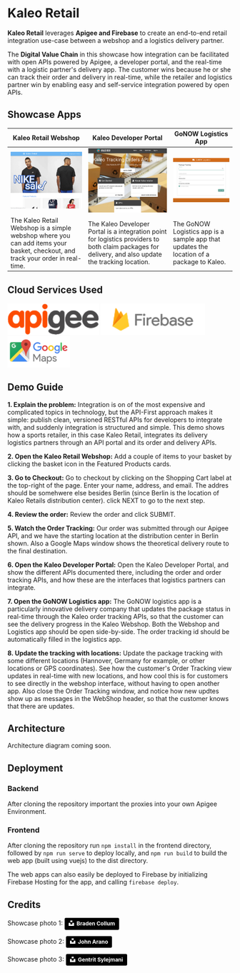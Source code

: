 # Kaleo Retail
**Kaleo Retail** leverages **Apigee and Firebase** to create an end-to-end retail integration use-case between a webshop and a logistics delivery partner.

The **Digital Value Chain** in this showcase how integration can be facilitated with open APIs powered by Apigee, a developer portal, and the real-time with a logistic partner's delivery app.  The customer wins because he or she can track their order and delivery in real-time, while the retailer and logistics partner win by enabling easy and self-service integration powered by open APIs.

## Showcase Apps
Kaleo Retail Webshop | Kaleo Developer Portal | GoNOW Logistics App
---------------------|------------------------|---------------------
<a href="https://kaleoretail.firebaseapp.com"><img src="img/kaleo-retail.png" width="400px"></a> | <a href="https://emea-poc13-kaleotrackingordersext.apigee.io/"><img src="img/kaleo-dev.png" width="400px"></a> | <a href="https://kaleoretail.firebaseapp.com/gonow.html"><img src="img/kaleo-gonow.png" width="400px"></a>
The Kaleo Retail Webshop is a simple webshop where you can add items your basket, checkout, and track your order in real-time. | The Kaleo Developer Portal is a integration point for logistics providers to both claim packages for delivery, and also update the tracking location. | The GoNOW Logistics app is a sample app that updates the location of a package to Kaleo.

## Cloud Services Used
<a href="https://cloud.google.com/apigee/"><img src="img/apigee.png" height="70px"></a> <a href="https://firebase.google.com/"><img src="img/firebase.png" height="70px"></a> <a href="https://maps.google.com/"><img src="img/google-maps.png" height="70px"></a>

## Demo Guide
**1. Explain the problem:** Integration is on of the most expensive and complicated topics in technology, but the API-First approach makes it simple: publish clean, versioned RESTful APIs for developers to integrate with, and suddenly integration is structured and simple.  This demo shows how a sports retailer, in this case Kaleo Retail, integrates its delivery logistics partners through an API portal and its order and delivery APIs.

**2. Open the Kaleo Retail Webshop:** Add a couple of items to your basket by clicking the basket icon in the Featured Products cards.  

**3. Go to Checkout:** Go to checkout by clicking on the Shopping Cart label at the top-right of the page.  Enter your name, address, and email.  The addres should be somehwere else besides Berlin (since Berlin is the location of Kaleo Retails distribution center).  click NEXT to go to the next step.

**4. Review the order:** Review the order and click SUBMIT.

**5. Watch the Order Tracking:**  Our order was submitted through our Apigee API, and we have the starting location at the distribution center in Berlin shown.  Also a Google Maps window shows the theoretical delivery route to the final destination.

**6. Open the Kaleo Developer Portal:** Open the Kaleo Developer Portal, and show the different APIs documented there, including the order and order tracking APIs, and how these are the interfaces that logistics partners can integrate.

**7. Open the GoNOW Logistics app:** The GoNOW logistics app is a particularly innovative delivery company that updates the package status in real-time through the Kaleo order tracking APIs, so that the customer can see the delivery progress in the Kaleo Webshop.  Both the Webshop and Logistics app should be open side-by-side.  The order tracking id should be automatically filled in the logistics app.

**8. Update the tracking with locations:** Update the package tracking with some different locations (Hannover, Germany for example, or other locations or GPS coordinates).  See how the customer's Order Tracking view updates in real-time with new locations, and how cool this is for customers to see directly in the webshop interface, without having to open another app.  Also close the Order Tracking window, and notice how new updtes show up as messages in the WebShop header, so that the customer knows that there are updates.

## Architecture

Architecture diagram coming soon.

## Deployment

### Backend
After cloning the repository important the proxies into your own Apigee Environment.

### Frontend
After cloning the repository run `npm install` in the frontend directory, followed by `npm run serve` to deploy locally, and `npm run build` to build the web app (built using vuejs) to the dist directory.  

The web apps can also easily be deployed to Firebase by initializing Firebase Hosting for the app, and calling `firebase deploy`.

## Credits
Showcase photo 1:
<a style="background-color:black;color:white;text-decoration:none;padding:4px 6px;font-family:-apple-system, BlinkMacSystemFont, &quot;San Francisco&quot;, &quot;Helvetica Neue&quot;, Helvetica, Ubuntu, Roboto, Noto, &quot;Segoe UI&quot;, Arial, sans-serif;font-size:12px;font-weight:bold;line-height:1.2;display:inline-block;border-radius:3px" href="https://unsplash.com/@bradencollum?utm_medium=referral&amp;utm_campaign=photographer-credit&amp;utm_content=creditBadge" target="_blank" rel="noopener noreferrer" title="Download free do whatever you want high-resolution photos from Braden Collum"><span style="display:inline-block;padding:2px 3px"><svg xmlns="http://www.w3.org/2000/svg" style="height:12px;width:auto;position:relative;vertical-align:middle;top:-2px;fill:white" viewBox="0 0 32 32"><title>unsplash-logo</title><path d="M10 9V0h12v9H10zm12 5h10v18H0V14h10v9h12v-9z"></path></svg></span><span style="display:inline-block;padding:2px 3px">Braden Collum</span></a>

Showcase photo 2:
<a style="background-color:black;color:white;text-decoration:none;padding:4px 6px;font-family:-apple-system, BlinkMacSystemFont, &quot;San Francisco&quot;, &quot;Helvetica Neue&quot;, Helvetica, Ubuntu, Roboto, Noto, &quot;Segoe UI&quot;, Arial, sans-serif;font-size:12px;font-weight:bold;line-height:1.2;display:inline-block;border-radius:3px" href="https://unsplash.com/@johnarano?utm_medium=referral&amp;utm_campaign=photographer-credit&amp;utm_content=creditBadge" target="_blank" rel="noopener noreferrer" title="Download free do whatever you want high-resolution photos from John Arano"><span style="display:inline-block;padding:2px 3px"><svg xmlns="http://www.w3.org/2000/svg" style="height:12px;width:auto;position:relative;vertical-align:middle;top:-2px;fill:white" viewBox="0 0 32 32"><title>unsplash-logo</title><path d="M10 9V0h12v9H10zm12 5h10v18H0V14h10v9h12v-9z"></path></svg></span><span style="display:inline-block;padding:2px 3px">John Arano</span></a>

Showcase photo 3:
<a style="background-color:black;color:white;text-decoration:none;padding:4px 6px;font-family:-apple-system, BlinkMacSystemFont, &quot;San Francisco&quot;, &quot;Helvetica Neue&quot;, Helvetica, Ubuntu, Roboto, Noto, &quot;Segoe UI&quot;, Arial, sans-serif;font-size:12px;font-weight:bold;line-height:1.2;display:inline-block;border-radius:3px" href="https://unsplash.com/@gentritbsylejmani?utm_medium=referral&amp;utm_campaign=photographer-credit&amp;utm_content=creditBadge" target="_blank" rel="noopener noreferrer" title="Download free do whatever you want high-resolution photos from Gentrit Sylejmani"><span style="display:inline-block;padding:2px 3px"><svg xmlns="http://www.w3.org/2000/svg" style="height:12px;width:auto;position:relative;vertical-align:middle;top:-2px;fill:white" viewBox="0 0 32 32"><title>unsplash-logo</title><path d="M10 9V0h12v9H10zm12 5h10v18H0V14h10v9h12v-9z"></path></svg></span><span style="display:inline-block;padding:2px 3px">Gentrit Sylejmani</span></a>